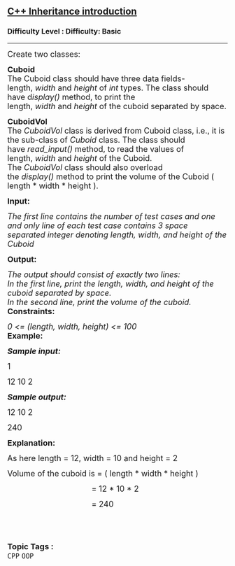 <h2><a href="https://www.geeksforgeeks.org/problems/c-inheritance-introduction/1?page=3&difficulty=School,Basic&status=unsolved&sortBy=submissions">C++ Inheritance introduction</a></h2><h3>Difficulty Level : Difficulty: Basic</h3><hr><div class="problems_problem_content__Xm_eO"><p><span style="font-size:18px">Create two classes:</span></p>

<p><span style="font-size:18px"><strong>Cuboid</strong><br>
The Cuboid class should have three data fields- length,&nbsp;<em>width</em>&nbsp;and&nbsp;<em>height</em>&nbsp;of&nbsp;<em>int</em>&nbsp;types. The class should have d<em>isplay()&nbsp;</em>method, to print the length,&nbsp;<em>width</em>&nbsp;and&nbsp;<em>height</em>&nbsp;of the cuboid separated by space.</span></p>

<p><span style="font-size:18px"><strong>CuboidVol</strong>&nbsp;<br>
The&nbsp;<em>CuboidVol</em>&nbsp;class is derived from Cuboid class, i.e., it is the sub-class of <em>Cuboid</em> class. The class should have&nbsp;<em>read_input()</em>&nbsp;method, to read the values of length,&nbsp;<em>width</em>&nbsp;and&nbsp;<em>height</em>&nbsp;of the Cuboid. The&nbsp;<em>CuboidVol</em>&nbsp;class should also overload the&nbsp;<em>display()</em>&nbsp;method to print the volume</span><span style="font-size:18px">&nbsp;of</span><span style="font-size:18px"> the&nbsp;Cuboid ( length * width * height ).</span></p>

<p><span style="font-size:18px"><strong>Input:</strong></span></p>

<p><em><span style="font-size:18px">The first line contains the number of test&nbsp;cases and one and only line of each test case contains 3 space separated integer denoting length, width, and height of the Cuboid</span></em></p>

<p><span style="font-size:18px"><strong>Output:</strong></span></p>

<p><span style="font-size:18px"><em>The output should consist of exactly two lines:&nbsp;<br>
In the first line, print the length, width,&nbsp;and&nbsp;height&nbsp;of the cuboid separated by space.&nbsp;<br>
In the second line, print the volume of the cuboid.</em><br>
<strong>Constraints:</strong></span></p>

<p><span style="font-size:18px"><em>0 &lt;= (length, width, height) &lt;= 100</em><br>
<strong>Example:</strong></span></p>

<p><strong><em><span style="font-size:18px">Sample input:</span></em></strong></p>

<p><span style="font-size:18px">1</span></p>

<p><span style="font-size:18px">12 10 2</span></p>

<p><strong><em><span style="font-size:18px">Sample output:</span></em></strong></p>

<p><span style="font-size:18px">12 10 2&nbsp;</span></p>

<p><span style="font-size:18px">240</span></p>

<p><span style="font-size:18px"><strong>Explanation:</strong></span></p>

<p><span style="font-size:18px">As here length = 12, width = 10 and height = 2</span></p>

<p><span style="font-size:18px">Volume of the cuboid is = ( length * width * height )</span></p>

<p><span style="font-size:18px">&nbsp; &nbsp; &nbsp; &nbsp; &nbsp; &nbsp; &nbsp; &nbsp; &nbsp; &nbsp; &nbsp; &nbsp; &nbsp; &nbsp; &nbsp; &nbsp; &nbsp; &nbsp; &nbsp; = 12 * 10 * 2</span></p>

<p><span style="font-size:18px">&nbsp; &nbsp; &nbsp; &nbsp; &nbsp; &nbsp; &nbsp; &nbsp; &nbsp; &nbsp; &nbsp; &nbsp; &nbsp; &nbsp; &nbsp; &nbsp; &nbsp; &nbsp; &nbsp; = 240</span></p>

<p>&nbsp;</p>
</div><br><p><span style=font-size:18px><strong>Topic Tags : </strong><br><code>CPP</code>&nbsp;<code>OOP</code>&nbsp;